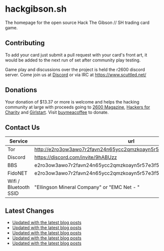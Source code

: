 # hackgibson.sh
The homepage for the open source Hack The Gibson // SH trading card game.


## Contributing

To add your card just submit a pull request with your card's front art, it would be added to the next run of set after community play testing.

Game play and discussions over the project is held the r2600 discord server. Come join us at [Discord](https://discord.com/invite/9hABUzz) or via IRC at https://www.scuttled.net/


## Donations

Your donation of $13.37 or more is welcome and helps the hacking community at large with proceeds going to [2600 Magazine](https://2600.com/), [Hackers for Charity](https://hackersforcharity.org) and [Girlstart](https://girlstart.org).  Visit [buymeacoffee](https://www.buymeacoffee.com/hackgibson.sh) to donate.


## Contact Us

Service | url
-|-
Tor | http://e2ro3ow3awo7r2favn24n65ycc2qmzkoayn5r57e3f56nvjwdcgg32ad.onion
Discord | https://discord.com/invite/9hABUzz
BBS | e2ro3ow3awo7r2favn24n65ycc2qmzkoayn5r57e3f56nvjwdcgg32ad.onion:23
FidoNET | e2ro3ow3awo7r2favn24n65ycc2qmzkoayn5r57e3f56nvjwdcgg32ad.onion:24554
Wifi / Bluetooth SSID | "Ellingson Mineral Company" or "EMC Net - <fidonet address>"

## Latest Changes
<!-- BLOG-POST-LIST:START -->
- [Updated with the latest blog posts](https://github.com/DFW2600/hackgibson.sh/commit/5e88bd2f648ac3b7a834b7f11b412ce80750dc87)
- [Updated with the latest blog posts](https://github.com/DFW2600/hackgibson.sh/commit/cc97e0589098b8cebb66e58e205a6a1b05a083be)
- [Updated with the latest blog posts](https://github.com/DFW2600/hackgibson.sh/commit/7d1a40e6fad93f94c8d9e89d35448922317e6e3a)
- [Updated with the latest blog posts](https://github.com/DFW2600/hackgibson.sh/commit/cb5b27ada3aed6fd6bf4af65f45ca78dae59bcc1)
- [Updated with the latest blog posts](https://github.com/DFW2600/hackgibson.sh/commit/78045e18b2fa86872d5990e59c598ef43b720470)
<!-- BLOG-POST-LIST:END -->
